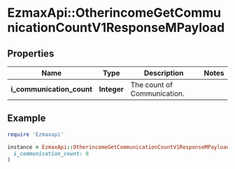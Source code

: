 # EzmaxApi::OtherincomeGetCommunicationCountV1ResponseMPayload

## Properties

| Name | Type | Description | Notes |
| ---- | ---- | ----------- | ----- |
| **i_communication_count** | **Integer** | The count of Communication. |  |

## Example

```ruby
require 'Ezmaxapi'

instance = EzmaxApi::OtherincomeGetCommunicationCountV1ResponseMPayload.new(
  i_communication_count: 8
)
```

